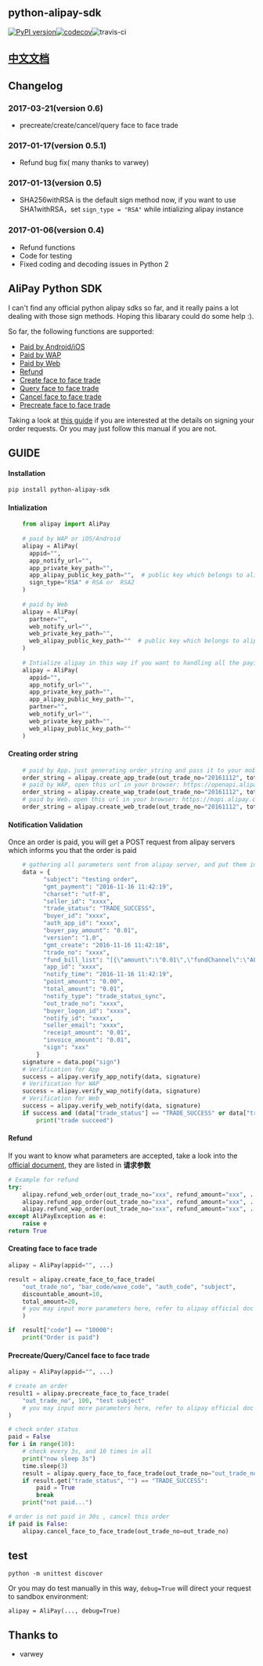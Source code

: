 ## python-alipay-sdk
[![PyPI version](https://badge.fury.io/py/python-alipay-sdk.svg)](https://badge.fury.io/py/python-alipay-sdk)[![codecov](https://codecov.io/gh/fzlee/alipay/branch/master/graph/badge.svg)](https://codecov.io/gh/fzlee/alipay)![travis-ci](https://travis-ci.org/fzlee/alipay.svg?branch=master)
## [中文文档](https://github.com/fzlee/alipay/blob/master/README.zh-hans.md)
## Changelog

### 2017-03-21(version 0.6)
* precreate/create/cancel/query face to face trade

### 2017-01-17(version 0.5.1)
* Refund bug fix( many thanks to varwey)

### 2017-01-13(version 0.5)
* SHA256withRSA is the default sign method now, if you want to use SHA1withRSA，set `sign_type = "RSA"` while intializing alipay instance

### 2017-01-06(version 0.4)
* Refund functions
* Code for testing
* Fixed coding and decoding issues in Python 2 

##  AliPay Python SDK
I can't find any official python alipay sdks so far, and it really pains a lot dealing with those sign methods. Hoping this libarary could do some help :).

So far, the following functions are supported:
* [Paid by Android/iOS](https://doc.open.alipay.com/docs/doc.htm?treeId=193&articleId=105051&docType=1)
* [Paid by WAP](https://doc.open.alipay.com/docs/doc.htm?treeId=193&articleId=105288&docType=1)
* [Paid by Web](https://doc.open.alipay.com/doc2/detail?treeId=62&articleId=103566&docType=1)
* [Refund](https://doc.open.alipay.com/docs/api.htm?docType=4&apiId=759)
* [Create face to face trade](https://doc.open.alipay.com/docs/api.htm?docType=4&apiId=850)
* [Query face to face trade](https://doc.open.alipay.com/docs/api.htm?docType=4&apiId=757)
* [Cancel face to face trade](https://doc.open.alipay.com/docs/api.htm?docType=4&apiId=866)
* [Precreate face to face trade](https://doc.open.alipay.com/docs/api.htm?docType=4&apiId=862)

Taking a look at [this guide](https://ifconfiger.com/page/python-alipay-sdk) if you are interested at the details on signing your order requests.
Or you may just follow this manual if you are not.

## GUIDE
#### Installation

```bash
pip install python-alipay-sdk
```

#### Intialization
```Python
    from alipay import AliPay
    
    # paid by WAP or iOS/Android
    alipay = AliPay(
      appid="",
      app_notify_url="", 
      app_private_key_path="", 
      app_alipay_public_key_path="",  # public key which belongs to alipay, this is used to validate messages sent from alipay server.
      sign_type="RSA" # RSA or  RSA2
    )
    
    # paid by Web
    alipay = AliPay(
      partner="",
      web_notify_url="", 
      web_private_key_path="", 
      web_alipay_public_key_path=""  # public key which belongs to alipay, this is used to validate messages sent from alipay server.
    )
    
    # Intialize alipay in this way if you want to handling all the paying methods mentioned,  
    alipay = AliPay(
      appid="",
      app_notify_url="", 
      app_private_key_path="",
      app_alipay_public_key_path="",
      partner="", 
      web_notify_url="",
      web_private_key_path="", 
      web_alipay_public_key_path="" 
    )
```
    
#### Creating order string
```Python
    # paid by App，just generating order_string and pass it to your mobile app
    order_string = alipay.create_app_trade(out_trade_no="20161112", total_amount=0.01, subject="testing order")
    # paid by WAP, open this url in your browser: https://openapi.alipay.com/gateway.do? + order_string
    order_string = alipay.create_wap_trade(out_trade_no="20161112", total_amount=0.01, subject="testing order", return_url="https://example.com")
    # paid by Web，open this url in your browser: https://mapi.alipay.com/gateway.do? + order_string
    order_string = alipay.create_web_trade(out_trade_no="20161112", total_amount=0.01, subject="testing order", return_url="https://example.com")
```
#### Notification Validation
Once an order is paid, you will get a POST request from alipay servers which informs you that the order is paid 

```Python
    # gathering all parameters sent from alipay server, and put them in a dictionary called data
    data = {
          "subject": "testing order",
          "gmt_payment": "2016-11-16 11:42:19",
          "charset": "utf-8",
          "seller_id": "xxxx",
          "trade_status": "TRADE_SUCCESS",
          "buyer_id": "xxxx",
          "auth_app_id": "xxxx",
          "buyer_pay_amount": "0.01",
          "version": "1.0",
          "gmt_create": "2016-11-16 11:42:18",
          "trade_no": "xxxx",
          "fund_bill_list": "[{\"amount\":\"0.01\",\"fundChannel\":\"ALIPAYACCOUNT\"}]",
          "app_id": "xxxx",
          "notify_time": "2016-11-16 11:42:19",
          "point_amount": "0.00",
          "total_amount": "0.01",
          "notify_type": "trade_status_sync",
          "out_trade_no": "xxxx",
          "buyer_logon_id": "xxxx",
          "notify_id": "xxxx",
          "seller_email": "xxxx",
          "receipt_amount": "0.01",
          "invoice_amount": "0.01",
          "sign": "xxx"
        }
    signature = data.pop("sign")
    # Verification for App
    success = alipay.verify_app_notify(data, signature)
    # Verification for WAP
    success = alipay.verify_wap_notify(data, signature)
    # Verification for Web
    success = alipay.verify_web_notify(data, signature)
    if success and (data["trade_status"] == "TRADE_SUCCESS" or data["trade_status"] == "TRADE_FINISHED" ):
        print("trade succeed")
```

#### Refund

If you want to know what parameters are accepted, take a look into the [official document](https://doc.open.alipay.com/docs/api.htm?docType=4&apiId=759), they are listed in **请求参数**

```Python
# Example for refund
try:
    alipay.refund_web_order(out_trade_no="xxx", refund_amount="xxx", ...)
    alipay.refund_app_order(out_trade_no="xxx", refund_amount="xxx", ...)
    alipay.refund_wap_order(out_trade_no="xxx", refund_amount="xxx", ...)
except AliPayException as e:
    raise e
return True
```

#### Creating face to face trade

```Python
alipay = AliPay(appid="", ...)

result = alipay.create_face_to_face_trade(
    "out_trade_no", "bar_code/wave_code", "auth_code", "subject",
    discountable_amount=10,
    total_amount=20,
    # you may input more parameters here, refer to alipay official doc for details
    )

if  result["code"] == "10000":
    print("Order is paid")
```

#### Precreate/Query/Cancel face to face trade
```Python
alipay = AliPay(appid="", ...)

# create an order
result1 = alipay.precreate_face_to_face_trade(
    "out_trade_no", 100, "test subject"
    # you may input more parameters here, refer to alipay official doc for details
)

# check order status
paid = False
for i in range(10):
    # check every 3s, and 10 times in all
    print("now sleep 3s")
    time.sleep(3)
    result = alipay.query_face_to_face_trade(out_trade_no="out_trade_no24")
    if result.get("trade_status", "") == "TRADE_SUCCESS":
        paid = True
        break
    print("not paid...")

# order is not paid in 30s , cancel this order
if paid is False:
    alipay.cancel_face_to_face_trade(out_trade_no=out_trade_no)

```

## test
```
python -m unittest discover
```

Or you may do test manually in this way, `debug=True` will direct your request to sandbox environment:
```
alipay = AliPay(..., debug=True)
```

## Thanks to
* varwey
